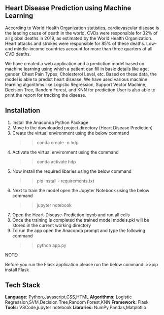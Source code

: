 ## Heart Disease Prediction using Machine Learning

According to World Health Organization statistics, cardiovascular disease is the leading cause of death in the world. CVDs were responsible for 32% of all global deaths in 2019, as estimated by the World Health Organization. Heart attacks and strokes were responsible for 85% of these deaths. Low- and middle-income countries account for more than three quarters of all CVD deaths.

We have created a web application and a prediction model based on machine learning using which a patient can fill in basic details like age, gender, Chest Pain Types, Cholesterol Level, etc. Based on these data, the model is able to predict heart disease. We have used various machine learning algorithms like Logistic Regression, Support Vector Machine, Decision Tree, Random Forest, and KNN for prediction.User is also able to print the report for tracking the disease.

## Installation
1. Install the Anaconda Python Package
2. Move to the downloaded project directory (Heart Disease Prediction)
3. Create the virtual environment using the below command
	>>conda create -n hdp
4. Activate the virtual environment using the command
	>>conda activate hdp
5. Now install the required libaries using the below command
	>>pip install - requirements.txt
6. Next to train the model open the Jupyter Notebook using the below command
	>>jupyter notebook
7. Open the Heart-Disease-Prediction.ipynb and run all cells
8. Once the training is completed the trained model models.pkl will be stored in the current working directory
9. To run the app open the Anaconda prompt and type the following command
	>>python app.py 


NOTE:

Before you run the Flask application please run the below command:
	>>pip install Flask
	
	
## Tech Stack

**Language:** Python,Javascript,CSS,HTML
**Algorithms:** Logistic Regression,SVM,Decision Tree,Random Forest,KNN
**Framework:** Flask
**Tools:** VSCode,jupyter notebook
**Libraries:** NumPy,Pandas,Matplotlib

